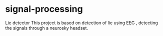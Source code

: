 # signal-processing
Lie detector
This project is based on detection of lie using EEG , detecting the signals through a neurosky headset.
